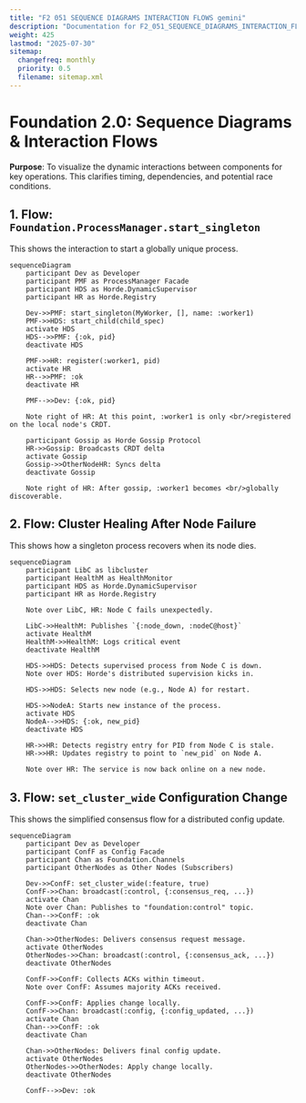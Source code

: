 ```yaml
---
title: "F2 051 SEQUENCE DIAGRAMS INTERACTION FLOWS gemini"
description: "Documentation for F2_051_SEQUENCE_DIAGRAMS_INTERACTION_FLOWS_gemini from the Foundation repository."
weight: 425
lastmod: "2025-07-30"
sitemap:
  changefreq: monthly
  priority: 0.5
  filename: sitemap.xml
---
```


# Foundation 2.0: Sequence Diagrams & Interaction Flows

**Purpose**: To visualize the dynamic interactions between components for key operations. This clarifies timing, dependencies, and potential race conditions.

## 1. Flow: `Foundation.ProcessManager.start_singleton`

This shows the interaction to start a globally unique process.

```mermaid
sequenceDiagram
    participant Dev as Developer
    participant PMF as ProcessManager Facade
    participant HDS as Horde.DynamicSupervisor
    participant HR as Horde.Registry

    Dev->>PMF: start_singleton(MyWorker, [], name: :worker1)
    PMF->>HDS: start_child(child_spec)
    activate HDS
    HDS-->>PMF: {:ok, pid}
    deactivate HDS
    
    PMF->>HR: register(:worker1, pid)
    activate HR
    HR-->>PMF: :ok
    deactivate HR
    
    PMF-->>Dev: {:ok, pid}

    Note right of HR: At this point, :worker1 is only <br/>registered on the local node's CRDT.

    participant Gossip as Horde Gossip Protocol
    HR->>Gossip: Broadcasts CRDT delta
    activate Gossip
    Gossip->>OtherNodeHR: Syncs delta
    deactivate Gossip

    Note right of HR: After gossip, :worker1 becomes <br/>globally discoverable.
```

## 2. Flow: Cluster Healing After Node Failure

This shows how a singleton process recovers when its node dies.

```mermaid
sequenceDiagram
    participant LibC as libcluster
    participant HealthM as HealthMonitor
    participant HDS as Horde.DynamicSupervisor
    participant HR as Horde.Registry
    
    Note over LibC, HR: Node C fails unexpectedly.

    LibC->>HealthM: Publishes `{:node_down, :nodeC@host}`
    activate HealthM
    HealthM->>HealthM: Logs critical event
    deactivate HealthM

    HDS->>HDS: Detects supervised process from Node C is down.
    Note over HDS: Horde's distributed supervision kicks in.
    
    HDS->>HDS: Selects new node (e.g., Node A) for restart.
    
    HDS->>NodeA: Starts new instance of the process.
    activate HDS
    NodeA-->>HDS: {:ok, new_pid}
    deactivate HDS

    HR->>HR: Detects registry entry for PID from Node C is stale.
    HR->>HR: Updates registry to point to `new_pid` on Node A.
    
    Note over HR: The service is now back online on a new node.
```

## 3. Flow: `set_cluster_wide` Configuration Change

This shows the simplified consensus flow for a distributed config update.

```mermaid
sequenceDiagram
    participant Dev as Developer
    participant ConfF as Config Facade
    participant Chan as Foundation.Channels
    participant OtherNodes as Other Nodes (Subscribers)
    
    Dev->>ConfF: set_cluster_wide(:feature, true)
    ConfF->>Chan: broadcast(:control, {:consensus_req, ...})
    activate Chan
    Note over Chan: Publishes to "foundation:control" topic.
    Chan-->>ConfF: :ok
    deactivate Chan
    
    Chan->>OtherNodes: Delivers consensus request message.
    activate OtherNodes
    OtherNodes->>Chan: broadcast(:control, {:consensus_ack, ...})
    deactivate OtherNodes
    
    ConfF->>ConfF: Collects ACKs within timeout.
    Note over ConfF: Assumes majority ACKs received.
    
    ConfF->>ConfF: Applies change locally.
    ConfF->>Chan: broadcast(:config, {:config_updated, ...})
    activate Chan
    Chan-->>ConfF: :ok
    deactivate Chan

    Chan->>OtherNodes: Delivers final config update.
    activate OtherNodes
    OtherNodes->>OtherNodes: Apply change locally.
    deactivate OtherNodes
    
    ConfF-->>Dev: :ok
```
